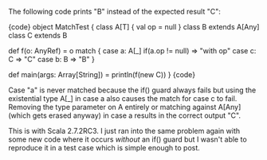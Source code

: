The following code prints "B" instead of the expected result "C":

{code}
object MatchTest {
  class A[T] { val op = null }
  class B extends A[Any]
  class C extends B

  def f(o: AnyRef) = o match {
    case a: A[_] if(a.op != null) => "with op"
    case c: C => "C"
    case b: B => "B"
  }

  def main(args: Array[String]) = println(f(new C))
}
{code}

Case "a" is never matched because the if() guard always fails but using the existential type A[_] in case a also causes the match for case c to fail. Removing the type parameter on A entirely or matching against A[Any] (which gets erased anyway) in case a results in the correct output "C".

This is with Scala 2.7.2RC3.
I just ran into the same problem again with some new code where it occurs _without_ an if() guard but I wasn't able to reproduce it in a test case which is simple enough to post.
